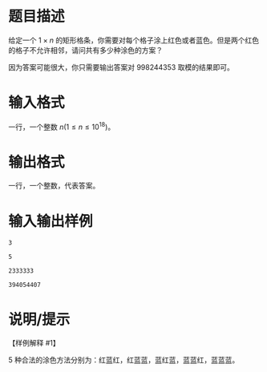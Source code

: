 # 题目描述

给定一个 $1 \times n$ 的矩形格条，你需要对每个格子涂上红色或者蓝色。但是两个红色的格子不允许相邻，请问共有多少种涂色的方案？

因为答案可能很大，你只需要输出答案对 $998244353$ 取模的结果即可。

# 输入格式

一行，一个整数 $n(1 \leq n \leq {10}^{18})$。

# 输出格式

一行，一个整数，代表答案。

# 输入输出样例

```input1
3
```

```output1
5
```

```input2
2333333
```

```output2
394054407
```

# 说明/提示

【样例解释 #1】

$5$ 种合法的涂色方法分别为：红蓝红，红蓝蓝，蓝红蓝，蓝蓝红，蓝蓝蓝。
